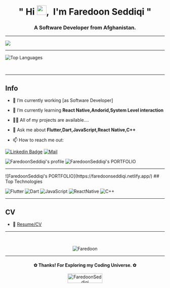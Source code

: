 <h1 align="center">" Hi <img height="30px" src="https://user-images.githubusercontent.com/1303154/88677602-1635ba80-d120-11ea-84d8-d263ba5fc3c0.gif" />,     &nbspI'm Faredoon Seddiqi "</h1>
<h3 align="center">A Software Developer from Afghanistan.</h3>


<hr/>
<img src="https://images.unsplash.com/photo-1605379399843-5870eea9b74e?q=80&w=1798&auto=format&fit=crop&ixlib=rb-4.0.3&ixid=M3wxMjA3fDB8MHxwaG90by1wYWdlfHx8fGVufDB8fHx8fA%3D%3D" />
<hr/>

<p>

<picture>
<source 
  srcset="https://github-readme-stats.vercel.app/api?username=FaredoonSeddiqi&show_icons=true&theme=dark"
  media="(prefers-color-scheme: dark)"
/>
<source
  srcset="https://github-readme-stats.vercel.app/api?username=FaredoonSeddiqi&show_icons=true"
  media="(prefers-color-scheme: light), (prefers-color-scheme: no-preference)"
/>
</picture>

  
<img alt="Top Languages" src="https://github-readme-stats.vercel.app/api/top-langs/?username=FaredoonSeddiqi&layout=compact" />

</p>

<br/>
<hr/>

## Info
- 🔭 I’m currently working [as Software Developer]

- 🌱 I’m currently learning **React Native,Andorid,System Level interaction**

- 👨‍💻 All of my projects are available....

- 💬 Ask me about **Flutter,Dart,JavaScript,React Native,C++**


- 📫 How to reach me out:

[![Linkedin Badge](https://img.shields.io/badge/-FaredoonSeddiqil-0e76a8?style=flat&labelColor=0e76a8&logo=linkedin&logoColor=white)](https://www.linkedin.com/in/FaredoonSeddiqi/)
[![Mail ](https://img.shields.io/badge/-Faredoon%20seddiqi11-c0392b?style=flat&labelColor=c0392b&logo=gmail&logoColor=white)](mailto:Faredoonseddiqi11@gmail.com)

  ![FaredoonSeddiqi's profile](https://komarev.com/ghpvc/?username=FaredoonSeddiqi&label=Profile%20views&color=082036&style=flat)
   ![FaredoonSeddiqi's PORTFOLIO](https://faredoonseddiqi.netlify.app/)
<hr/>
 ![FaredoonSeddiqi's PORTFOLIO](https://faredoonseddiqi.netlify.app/)
## Top Technologies

![Flutter](https://img.shields.io/badge/Flutter-%2314354C.svg?style=for-the-badge&logo=python&logoColor=whit)
![Dart](https://img.shields.io/badge/Dart-%2314354C.svg?style=for-the-badge&logo=python&logoColor=white)
![JavaScript](https://img.shields.io/badge/JavaScript-%23323330.svg?style=for-the-badge&logo=python&logoColor=white)
![ReactNative](https://img.shields.io/badge/ReactNative-%2314354C.svg?style=for-the-badge&logo=python&logoColor=white)
![C++](https://img.shields.io/badge/C++-%2314354C.svg?style=for-the-badge&logo=python&logoColor=white)

<hr/>

## CV

- 📎 [Resume/CV](https://github.com/FaredoonSeddiqi/FaredoonSeddiqi/raw/main/FaredoonCVandCoverLetter2.pdf)
<hr/>
<br>

<p align=center><img align="center" src="https://github-readme-streak-stats.herokuapp.com/?user=FaredoonSeddiqi&" alt="Faredoon" /></p>
<hr>

<h4 align=center>✿ Thanks! For Exploring my Coding Universe. ✿</h4>

<p align=center><a href="https://www.buymeacoffee.com/FaredoonSeddiqi"> <img align="center" src="https://cdn.buymeacoffee.com/buttons/v2/default-yellow.png" height="30" width="110" alt="FaredoonSeddiqi" /></a></p><br><br>
